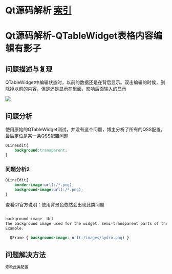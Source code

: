 # Qt源码解析 [索引](https://blog.csdn.net/xinqingwuji/article/details/118365888)

# Qt源码解析-QTableWidget表格内容编辑有影子

## 问题描述与复现

QTableWidget中编辑状态时，以前的数据还是在背后显示。双击编辑的时候，删除掉以前的内容，但是还是显示在里面，影响后面输入的显示

![](D:\Work\Code\luxiang\CSDN\QtTable使用.gif)

## 问题分析

使用原始的QTableWidget测试，并没有这个问题，博主分析了所有的QSS配置，最后定位是某一条QSS配置问题

```css
QLineEdit{
	background:transparent;
}
```

### 问题分析2

```css
QLineEdit{
	border-image:url(:/*.png);
    background-image:url(:/*.png);
}
```

查看Qt官方说明：使用背景色依然会出现此类问题

```css

background-image  Url
The background image used for the widget. Semi-transparent parts of the image let the background-color shine through.
Example:

  QFrame { background-image: url(:/images/hydro.png) }
```



## 问题解决方法

```bash
修改此类配置
```



